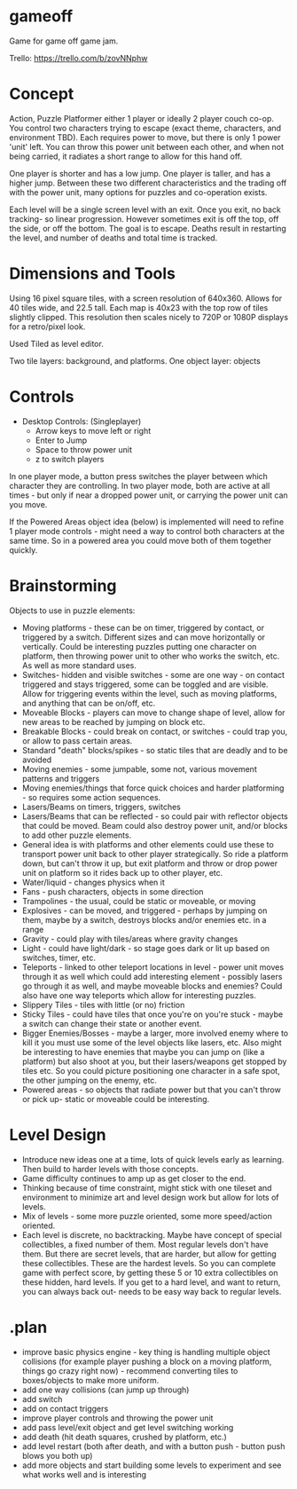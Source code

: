 # gameoff

Game for game off game jam.

Trello: https://trello.com/b/zovNNphw

# Concept

Action, Puzzle Platformer either 1 player or ideally 2 player couch co-op.
You control two characters trying to escape (exact theme, characters, and environment TBD). Each requires power to move, but there is only 1 power 'unit' left. You can throw this power unit between each other, and when not being carried, it radiates a short range to allow for this hand off.

One player is shorter and has a low jump. One player is taller, and has a higher jump. Between these two different characteristics and the trading off with the power unit, many options for puzzles and co-operation exists.

Each level will be a single screen level with an exit. Once you exit, no back tracking- so linear progression. However sometimes exit is off the top, off the side, or off the bottom. The goal is to escape. Deaths result in restarting the level, and number of deaths and total time is tracked.

# Dimensions and Tools

Using 16 pixel square tiles, with a screen resolution of 640x360. Allows for 40 tiles wide, and 22.5 tall. Each map is 40x23 with the top row of tiles slightly clipped. This resolution then scales nicely to 720P or 1080P displays for a retro/pixel look.

Used Tiled as level editor.

Two tile layers: background, and platforms.
One object layer: objects

# Controls

* Desktop Controls: 
    (Singleplayer)
    - Arrow keys to move left or right
    - Enter to Jump
    - Space to throw power unit 
    - z to switch players

In one player mode, a button press switches the player between which character they are controlling.
In two player mode, both are active at all times - but only if near a dropped power unit, or carrying the power unit can you move.

If the Powered Areas object idea (below) is implemented will need to refine 1 player mode controls - might need a way to control both characters at the same time. So in a powered area you could move both of them together quickly.

# Brainstorming

Objects to use in puzzle elements:

* Moving platforms - these can be on timer, triggered by contact, or triggered by a switch. Different sizes and can move horizontally or vertically. Could be interesting puzzles putting one character on platform, then throwing power unit to other who works the switch, etc. As well as more standard uses.
* Switches- hidden and visible switches - some are one way - on contact triggered and stays triggered, some can be toggled and are visible. Allow for triggering events within the level, such as moving platforms, and anything that can be on/off, etc.
* Moveable Blocks - players can move to change shape of level, allow for new areas to be reached by jumping on block etc.
* Breakable Blocks - could break on contact, or switches - could trap you, or allow to pass certain areas.
* Standard "death" blocks/spikes - so static tiles that are deadly and to be avoided
* Moving enemies - some jumpable, some not, various movement patterns and triggers
* Moving enemies/things that force quick choices and harder platforming - so requires some action sequences.
* Lasers/Beams on timers, triggers, switches
* Lasers/Beams that can be reflected - so could pair with reflector objects that could be moved. Beam could also destroy power unit, and/or blocks to add other puzzle elements.
* General idea is with platforms and other elements could use these to transport power unit back to other player strategically. So ride a platform down, but can't throw it up, but exit platform and throw or drop power unit on platform so it rides back up to other player, etc.
* Water/liquid - changes physics when it
* Fans - push characters, objects in some direction
* Trampolines - the usual, could be static or moveable, or moving
* Explosives - can be moved, and triggered - perhaps by jumping on them, maybe by a switch, destroys blocks and/or enemies etc. in a range
* Gravity - could play with tiles/areas where gravity changes
* Light - could have light/dark - so stage goes dark or lit up based on switches, timer, etc.
* Teleports - linked to other teleport locations in level - power unit moves through it as well which could add interesting element - possibly lasers go through it as well, and maybe moveable blocks and enemies? Could also have one way teleports which allow for interesting puzzles.
* Slippery Tiles - tiles with little (or no) friction
* Sticky Tiles - could have tiles that once you're on you're stuck - maybe a switch can change their state or another event.
* Bigger Enemies/Bosses - maybe a larger, more involved enemy where to kill it you must use some of the level objects like lasers, etc. Also might be interesting to have enemies that maybe you can jump on (like a platform) but also shoot at you, but their lasers/weapons get stopped by tiles etc. So you could picture positioning one character in a safe spot, the other jumping on the enemy, etc.
* Powered areas - so objects that radiate power but that you can't throw or pick up- static or moveable could be interesting.

# Level Design

* Introduce new ideas one at a time, lots of quick levels early as learning. Then build to harder levels with those concepts.
* Game difficulty continues to amp up as get closer to the end.
* Thinking because of time constraint, might stick with one tileset and environment to minimize art and level design work but allow for lots of levels.
* Mix of levels - some more puzzle oriented, some more speed/action oriented.
* Each level is discrete, no backtracking. Maybe have concept of special collectibles, a fixed number of them. Most regular levels don't have them. But there are secret levels, that are harder, but allow for getting these collectibles. These are the hardest levels. So you can complete game with perfect score, by getting these 5 or 10 extra collectibles on these hidden, hard levels. If you get to a hard level, and want to return, you can always back out- needs to be easy way back to regular levels.

# .plan

* improve basic physics engine - key thing is handling multiple object collisions (for example player pushing a block on a moving platform, things go crazy right now) - recommend converting tiles to boxes/objects to make more uniform.
* add one way collisions (can jump up through)
* add switch
* add on contact triggers
* improve player controls and throwing the power unit
* add pass level/exit object and get level switching working
* add death (hit death squares, crushed by platform, etc.)
* add level restart (both after death, and with a button push - button push blows you both up)
* add more objects and start building some levels to experiment and see what works well and is interesting
